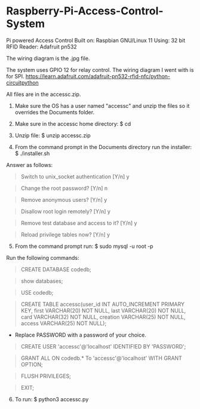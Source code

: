 # Raspberry-Pi-Access-Control-System
Pi powered Access Control
Built on: Raspbian GNU/Linux 11
Using: 32 bit
RFID Reader: Adafruit pn532


The wiring diagram is the .jpg file.


The system uses GPIO 12 for relay control. The wiring diagram I went with is for SPI.
https://learn.adafruit.com/adafruit-pn532-rfid-nfc/python-circuitpython


All files are in the accessc.zip.


1. Make sure the OS has a user named "accessc" and unzip the files so it overrides the Documents folder.

2. Make sure in the accessc home directory:
     $ cd

3. Unzip file:
     $ unzip accessc.zip

4. From the command prompt in the Documents directory run the installer:
     $ ./installer.sh


Answer as follows:
> Switch to unix_socket authentication [Y/n] y

> Change the root password? [Y/n] n

> Remove anonymous users? [Y/n] y

> Disallow root login remotely? [Y/n] y

> Remove test database and access to it? [Y/n] y

> Reload privilege tables now? [Y/n] y

5. From the command prompt run:
     $ sudo mysql -u root -p

Run the following commands:
> CREATE DATABASE codedb;

> show databases;

> USE codedb;

> CREATE TABLE accessc(user_id INT AUTO_INCREMENT PRIMARY KEY, first VARCHAR(20) NOT NULL, last VARCHAR(20) NOT NULL, card VARCHAR(32) NOT NULL, creation VARCHAR(25) NOT NULL, access VARCHAR(25) NOT NULL);

* Replace PASSWORD with a password of your choice.
> CREATE USER 'accessc'@'localhost' IDENTIFIED BY 'PASSWORD';

> GRANT ALL ON codedb.* To 'accessc'@'localhost' WITH GRANT OPTION;

> FLUSH PRIVILEGES;

> EXIT;


6. To run:
     $ python3 accessc.py
